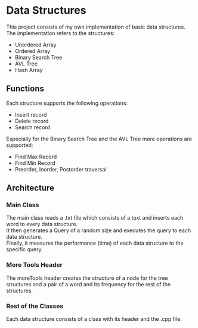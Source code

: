 # Data Structures
This project consists of my own implementation of basic data structures.
The implementation refers to the structures:
- Unordered Array
- Ordered Array
- Binary Search Tree
- AVL Tree
- Hash Array

## Functions
Each structure supports the following operations:
 - Insert record
 - Delete record
 - Search record

Especially for the Binary Search Tree and the AVL Tree more operations are supported:
 - Find Max Record
 - Find Min Record
 - Preorder, Inorder, Postorder traversal

## Architecture
### Main Class
The main class reads a .txt file which consists of a text and inserts each word to every data structure. </br>
It then generates a Query of a random size and executes the query to each data structure. </br>
Finally, it measures the performance (time) of each data structure to the specific query.
### More Tools Header
The moreTools header creates the structure of a node for the tree structures and a pair of a word and its frequency for the rest of the structures.
### Rest of the Classes
Each data structure consists of a class with its header and the .cpp file.
